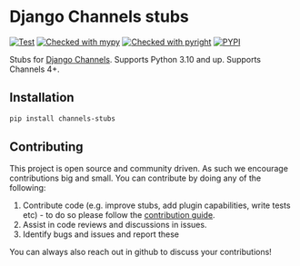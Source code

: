 # Django Channels stubs
[![Test](https://github.com/huynguyengl99/channels-stubs/actions/workflows/test.yml/badge.svg?branch=main)](https://github.com/huynguyengl99/channels-stubs/actions/workflows/test.yml)
[![Checked with mypy](https://www.mypy-lang.org/static/mypy_badge.svg)](https://mypy-lang.org/)
[![Checked with pyright](https://microsoft.github.io/pyright/img/pyright_badge.svg)](https://microsoft.github.io/pyright/)
[![PYPI](https://img.shields.io/pypi/v/channels-stubs)](https://pypi.org/project/channels-stubs/)


Stubs for [Django Channels](https://pypi.org/project/channels/).
Supports Python 3.10 and up. Supports Channels 4+.

## Installation

```bash
pip install channels-stubs
```

## Contributing

This project is open source and community driven. As such we encourage contributions big and small.
You can contribute by doing any of the following:

1. Contribute code (e.g. improve stubs, add plugin capabilities, write tests etc) - to do so please follow the [contribution guide](./CONTRIBUTING.md).
2. Assist in code reviews and discussions in issues.
3. Identify bugs and issues and report these

You can always also reach out in github to discuss your contributions!
